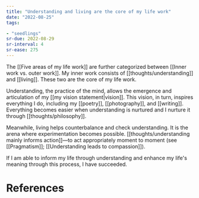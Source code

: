 ```yaml
---
title: "Understanding and living are the core of my life work"
date: "2022-08-25"
tags:

- "seedlings"
sr-due: 2022-08-29
sr-interval: 4
sr-ease: 275
---
```


The [[Five areas of my life work]] are further categorized between [[Inner work vs. outer work]]. My inner work consists of [[thoughts/understanding]] and [[living]]. These two are the core of my life work.

Understanding, the practice of the mind, allows the emergence and articulation of my [[my vision statement|vision]]. This vision, in turn, inspires everything I do, including my [[poetry]], [[photography]], and [[writing]]. Everything becomes easier when understanding is nurtured and I nurture it through [[thoughts/philosophy]].

Meanwhile, living helps counterbalance and check understanding. It is the arena where experimentation becomes possible. [[thoughts/understanding mainly informs action]]—to act appropriately moment to moment (see [[Pragmatism]]; [[Understanding leads to compassion]]).

If I am able to inform my life through understanding and enhance my life's meaning through this process, I have succeeded.

# References